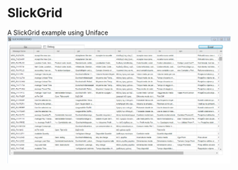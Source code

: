 # SlickGrid
A SlickGrid example using Uniface
![Example Output](https://github.com/uniface/SlickGrid/blob/master/slickgrid.png)
